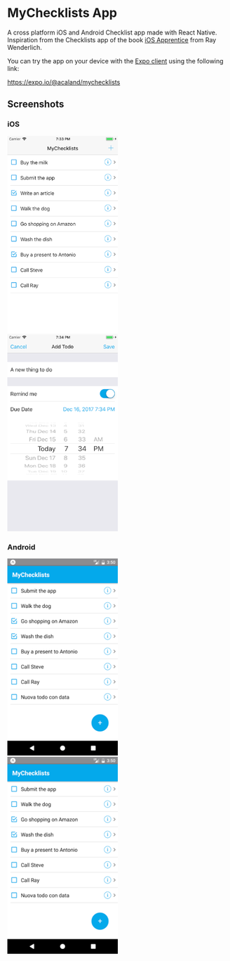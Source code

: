 # MyChecklists App

A cross platform iOS and Android Checklist app made with React Native.
Inspiration from the Checklists app of the book
[iOS Apprentice](https://store.raywenderlich.com/products/ios-apprentice) from
Ray Wenderlich.

You can try the app on your device with the
[Expo client](https://expo.io/tools#client) using the following link:

https://expo.io/@acaland/mychecklists

## Screenshots

### iOS

<img src="https://raw.githubusercontent.com/EtnaTraining/MyChecklist/master/screenshots/1_ios.png" width="50%">

<img src="https://raw.githubusercontent.com/EtnaTraining/MyChecklist/master/screenshots/2_ios.png" width="50%">

### Android

<img src="https://raw.githubusercontent.com/EtnaTraining/MyChecklist/master/screenshots/1_android.png" width="50%">

<img src="https://raw.githubusercontent.com/EtnaTraining/MyChecklist/master/screenshots/1_android.png" width="50%">
